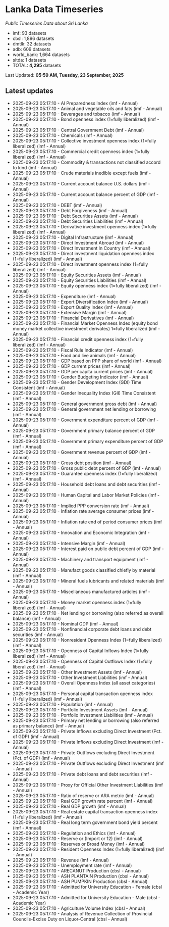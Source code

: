 # Lanka Data Timeseries
*Public Timeseries Data about Sri Lanka*

* imf: 93 datasets
* cbsl: 1,896 datasets
* dmtlk: 32 datasets
* adb: 609 datasets
* world_bank: 1,664 datasets
* sltda: 1 datasets
* TOTAL: **4,295** datasets

Last Updated: **05:59 AM, Tuesday, 23 September, 2025**

## Latest updates

* 2025-09-23 05:17:10 - AI Preparedness Index (imf - Annual)
* 2025-09-23 05:17:10 - Animal and vegetable oils and fats (imf - Annual)
* 2025-09-23 05:17:10 - Beverages and tobacco (imf - Annual)
* 2025-09-23 05:17:10 - Bond openness index (1=fully liberalized) (imf - Annual)
* 2025-09-23 05:17:10 - Central Government Debt (imf - Annual)
* 2025-09-23 05:17:10 - Chemicals (imf - Annual)
* 2025-09-23 05:17:10 - Collective investment openness index (1=fully liberalized) (imf - Annual)
* 2025-09-23 05:17:10 - Commercial credit openness index (1=fully liberalized) (imf - Annual)
* 2025-09-23 05:17:10 - Commodity & transactions not classified accord to kind (imf - Annual)
* 2025-09-23 05:17:10 - Crude materials inedible except fuels (imf - Annual)
* 2025-09-23 05:17:10 - Current account balance U.S. dollars (imf - Annual)
* 2025-09-23 05:17:10 - Current account balance percent of GDP (imf - Annual)
* 2025-09-23 05:17:10 - DEBT (imf - Annual)
* 2025-09-23 05:17:10 - Debt Forgiveness (imf - Annual)
* 2025-09-23 05:17:10 - Debt Securities Assets (imf - Annual)
* 2025-09-23 05:17:10 - Debt Securities Liabilities (imf - Annual)
* 2025-09-23 05:17:10 - Derivative investment openness index (1=fully liberalized) (imf - Annual)
* 2025-09-23 05:17:10 - Digital Infrastructure (imf - Annual)
* 2025-09-23 05:17:10 - Direct Investment Abroad (imf - Annual)
* 2025-09-23 05:17:10 - Direct Investment In Country (imf - Annual)
* 2025-09-23 05:17:10 - Direct investment liquidation openness index (1=fully liberalized) (imf - Annual)
* 2025-09-23 05:17:10 - Direct investment openness index (1=fully liberalized) (imf - Annual)
* 2025-09-23 05:17:10 - Equity Securities Assets (imf - Annual)
* 2025-09-23 05:17:10 - Equity Securities Liabilities (imf - Annual)
* 2025-09-23 05:17:10 - Equity openness index (1=fully liberalized) (imf - Annual)
* 2025-09-23 05:17:10 - Expenditure (imf - Annual)
* 2025-09-23 05:17:10 - Export Diversification Index (imf - Annual)
* 2025-09-23 05:17:10 - Export Quality Index (imf - Annual)
* 2025-09-23 05:17:10 - Extensive Margin (imf - Annual)
* 2025-09-23 05:17:10 - Financial Derivatives (imf - Annual)
* 2025-09-23 05:17:10 - Financial Market Openness Index (equity bond money market collective investment derivates) 1=fully liberalized (imf - Annual)
* 2025-09-23 05:17:10 - Financial credit openness index (1=fully liberalized) (imf - Annual)
* 2025-09-23 05:17:10 - Fiscal Rule Indicator (imf - Annual)
* 2025-09-23 05:17:10 - Food and live animals (imf - Annual)
* 2025-09-23 05:17:10 - GDP based on PPP share of world (imf - Annual)
* 2025-09-23 05:17:10 - GDP current prices (imf - Annual)
* 2025-09-23 05:17:10 - GDP per capita current prices (imf - Annual)
* 2025-09-23 05:17:10 - Gender Budgeting Indicator (imf - Annual)
* 2025-09-23 05:17:10 - Gender Development Index (GDI) Time Consistent (imf - Annual)
* 2025-09-23 05:17:10 - Gender Inequality Index (GII) Time Consistent (imf - Annual)
* 2025-09-23 05:17:10 - General government gross debt (imf - Annual)
* 2025-09-23 05:17:10 - General government net lending or borrowing (imf - Annual)
* 2025-09-23 05:17:10 - Government expenditure percent of GDP (imf - Annual)
* 2025-09-23 05:17:10 - Government primary balance percent of GDP (imf - Annual)
* 2025-09-23 05:17:10 - Government primary expenditure percent of GDP (imf - Annual)
* 2025-09-23 05:17:10 - Government revenue percent of GDP (imf - Annual)
* 2025-09-23 05:17:10 - Gross debt position (imf - Annual)
* 2025-09-23 05:17:10 - Gross public debt percent of GDP (imf - Annual)
* 2025-09-23 05:17:10 - Guarantee openness index (1=fully liberalized) (imf - Annual)
* 2025-09-23 05:17:10 - Household debt loans and debt securities (imf - Annual)
* 2025-09-23 05:17:10 - Human Capital and Labor Market Policies (imf - Annual)
* 2025-09-23 05:17:10 - Implied PPP conversion rate (imf - Annual)
* 2025-09-23 05:17:10 - Inflation rate average consumer prices (imf - Annual)
* 2025-09-23 05:17:10 - Inflation rate end of period consumer prices (imf - Annual)
* 2025-09-23 05:17:10 - Innovation and Economic Integration (imf - Annual)
* 2025-09-23 05:17:10 - Intensive Margin (imf - Annual)
* 2025-09-23 05:17:10 - Interest paid on public debt percent of GDP (imf - Annual)
* 2025-09-23 05:17:10 - Machinery and transport equipment (imf - Annual)
* 2025-09-23 05:17:10 - Manufact goods classified chiefly by material (imf - Annual)
* 2025-09-23 05:17:10 - Mineral fuels lubricants and related materials (imf - Annual)
* 2025-09-23 05:17:10 - Miscellaneous manufactured articles (imf - Annual)
* 2025-09-23 05:17:10 - Money market openness index (1=fully liberalized) (imf - Annual)
* 2025-09-23 05:17:10 - Net lending or borrowing (also referred as overall balance) (imf - Annual)
* 2025-09-23 05:17:10 - Nominal GDP (imf - Annual)
* 2025-09-23 05:17:10 - Nonfinancial corporate debt loans and debt securities (imf - Annual)
* 2025-09-23 05:17:10 - Nonresident Openness Index (1=fully liberalized) (imf - Annual)
* 2025-09-23 05:17:10 - Openness of Capital Inflows Index (1=fully liberalized) (imf - Annual)
* 2025-09-23 05:17:10 - Openness of Capital Outflows Index (1=fully liberalized) (imf - Annual)
* 2025-09-23 05:17:10 - Other Investment Assets (imf - Annual)
* 2025-09-23 05:17:10 - Other Investment Liabilities (imf - Annual)
* 2025-09-23 05:17:10 - Overall Openness Index (all asset categories) (imf - Annual)
* 2025-09-23 05:17:10 - Personal capital transaction openness index (1=fully liberalized) (imf - Annual)
* 2025-09-23 05:17:10 - Population (imf - Annual)
* 2025-09-23 05:17:10 - Portfolio Investment Assets (imf - Annual)
* 2025-09-23 05:17:10 - Portfolio Investment Liabilities (imf - Annual)
* 2025-09-23 05:17:10 - Primary net lending or borrowing (also referred as primary balance) (imf - Annual)
* 2025-09-23 05:17:10 - Private Inflows excluding Direct Investment (Pct. of GDP) (imf - Annual)
* 2025-09-23 05:17:10 - Private Inflows excluding Direct Investment (imf - Annual)
* 2025-09-23 05:17:10 - Private Outflows excluding Direct Investment (Pct. of GDP) (imf - Annual)
* 2025-09-23 05:17:10 - Private Outflows excluding Direct Investment (imf - Annual)
* 2025-09-23 05:17:10 - Private debt loans and debt securities (imf - Annual)
* 2025-09-23 05:17:10 - Proxy for Official Other Investment Liabilities (imf - Annual)
* 2025-09-23 05:17:10 - Ratio of reserve or ARA metric (imf - Annual)
* 2025-09-23 05:17:10 - Real GDP growth rate percent (imf - Annual)
* 2025-09-23 05:17:10 - Real GDP growth (imf - Annual)
* 2025-09-23 05:17:10 - Real estate capital transaction openness index (1=fully liberalized) (imf - Annual)
* 2025-09-23 05:17:10 - Real long term government bond yield percent (imf - Annual)
* 2025-09-23 05:17:10 - Regulation and Ethics (imf - Annual)
* 2025-09-23 05:17:10 - Reserve or (Import or 12) (imf - Annual)
* 2025-09-23 05:17:10 - Reserves or Broad Money (imf - Annual)
* 2025-09-23 05:17:10 - Resident Openness Index (1=fully liberalized) (imf - Annual)
* 2025-09-23 05:17:10 - Revenue (imf - Annual)
* 2025-09-23 05:17:10 - Unemployment rate (imf - Annual)
* 2025-09-23 05:17:10 - ARECANUT Production (cbsl - Annual)
* 2025-09-23 05:17:10 - ASH PLANTAIN Production (cbsl - Annual)
* 2025-09-23 05:17:10 - ASH PUMPKIN Production (cbsl - Annual)
* 2025-09-23 05:17:10 - Admitted for University Education - Female (cbsl - Academic Year)
* 2025-09-23 05:17:10 - Admitted for University Education - Male (cbsl - Academic Year)
* 2025-09-23 05:17:10 - Agriculture Volume Index (cbsl - Annual)
* 2025-09-23 05:17:10 - Analysis of Revenue Collection of Provincial Councils-Excise Duty on Liquor-Central (cbsl - Annual)